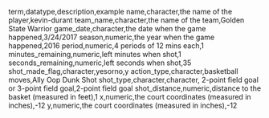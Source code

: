 term,datatype,description,example
name,character,the name of the player,kevin-durant
team_name,character,the name of the team,Golden State Warrior
game_date,character,the date when the game happened,3/24/2017
season,numeric,the year when the game happened,2016
period,numeric,4 periods of 12 mins each,1
minutes_remaining,numeric,left minutes when shot,1
seconds_remaining,numeric,left seconds when shot,35
shot_made_flag,character,yesorno,y
action_type,character,basketball moves,Ally Oop Dunk Shot
shot_type,character,character, 2-point field goal or 3-point field goal,2-point field goal
shot_distance,numeric,distance to the basket (measured in feet),1
x,numeric,the court coordinates (measured in inches),-12
y,numeric,the court coordinates (measured in inches),-12

